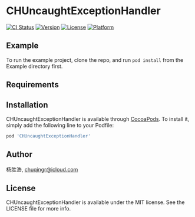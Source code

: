 # CHUncaughtExceptionHandler

[![CI Status](https://img.shields.io/travis/杨胜浩/CHUncaughtExceptionHandler.svg?style=flat)](https://travis-ci.org/杨胜浩/CHUncaughtExceptionHandler)
[![Version](https://img.shields.io/cocoapods/v/CHUncaughtExceptionHandler.svg?style=flat)](https://cocoapods.org/pods/CHUncaughtExceptionHandler)
[![License](https://img.shields.io/cocoapods/l/CHUncaughtExceptionHandler.svg?style=flat)](https://cocoapods.org/pods/CHUncaughtExceptionHandler)
[![Platform](https://img.shields.io/cocoapods/p/CHUncaughtExceptionHandler.svg?style=flat)](https://cocoapods.org/pods/CHUncaughtExceptionHandler)

## Example

To run the example project, clone the repo, and run `pod install` from the Example directory first.

## Requirements

## Installation

CHUncaughtExceptionHandler is available through [CocoaPods](https://cocoapods.org). To install
it, simply add the following line to your Podfile:

```ruby
pod 'CHUncaughtExceptionHandler'
```

## Author

杨胜浩, chuqingr@icloud.com

## License

CHUncaughtExceptionHandler is available under the MIT license. See the LICENSE file for more info.
